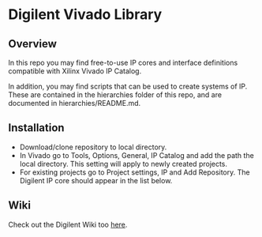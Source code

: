 Digilent Vivado Library
==============

Overview
--------------
In this repo you may find free-to-use IP cores and interface definitions compatible with Xilinx Vivado IP Catalog.

In addition, you may find scripts that can be used to create systems of IP. These are contained in the hierarchies folder of this repo, and are documented in hierarchies/README.md.

Installation
--------------
- Download/clone repository to local directory. 
- In Vivado go to Tools, Options, General, IP Catalog and add the path the local directory. This setting will apply to newly created projects.
- For existing projects go to Project settings, IP and Add Repository. The Digilent IP core should appear in the list below.

Wiki
-------
Check out the Digilent Wiki too [here](https://reference.digilentinc.com/vivado:library "Wiki").
